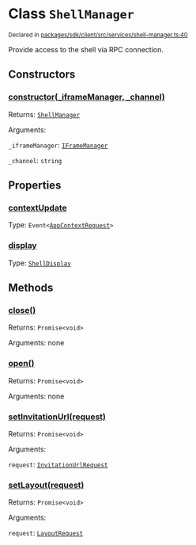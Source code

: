 # Class `ShellManager`
<sub>Declared in [packages/sdk/client/src/services/shell-manager.ts:40](https://github.com/dxos/dxos/blob/bdc1200dc/packages/sdk/client/src/services/shell-manager.ts#L40)</sub>


Provide access to the shell via RPC connection.

## Constructors
### [constructor(_iframeManager, _channel)](https://github.com/dxos/dxos/blob/bdc1200dc/packages/sdk/client/src/services/shell-manager.ts#L47)




Returns: <code>[ShellManager](/api/@dxos/client/classes/ShellManager)</code>

Arguments: 

`_iframeManager`: <code>[IFrameManager](/api/@dxos/client/classes/IFrameManager)</code>

`_channel`: <code>string</code>



## Properties
### [contextUpdate](https://github.com/dxos/dxos/blob/bdc1200dc/packages/sdk/client/src/services/shell-manager.ts#L41)
Type: <code>Event&lt;[AppContextRequest](/api/@dxos/client/interfaces/AppContextRequest)&gt;</code>



### [display](https://github.com/dxos/dxos/blob/bdc1200dc/packages/sdk/client/src/services/shell-manager.ts#L52)
Type: <code>[ShellDisplay](/api/@dxos/client/enums#ShellDisplay)</code>




## Methods
### [close()](https://github.com/dxos/dxos/blob/bdc1200dc/packages/sdk/client/src/services/shell-manager.ts#L130)




Returns: <code>Promise&lt;void&gt;</code>

Arguments: none




### [open()](https://github.com/dxos/dxos/blob/bdc1200dc/packages/sdk/client/src/services/shell-manager.ts#L75)




Returns: <code>Promise&lt;void&gt;</code>

Arguments: none




### [setInvitationUrl(request)](https://github.com/dxos/dxos/blob/bdc1200dc/packages/sdk/client/src/services/shell-manager.ts#L70)




Returns: <code>Promise&lt;void&gt;</code>

Arguments: 

`request`: <code>[InvitationUrlRequest](/api/@dxos/client/interfaces/InvitationUrlRequest)</code>


### [setLayout(request)](https://github.com/dxos/dxos/blob/bdc1200dc/packages/sdk/client/src/services/shell-manager.ts#L56)




Returns: <code>Promise&lt;void&gt;</code>

Arguments: 

`request`: <code>[LayoutRequest](/api/@dxos/client/interfaces/LayoutRequest)</code>


